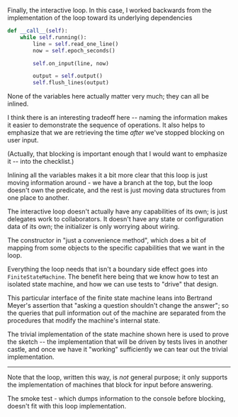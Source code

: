 Finally, the interactive loop.  In this case, I worked backwards
from the implementation of the loop toward its underlying
dependencies

```python
def __call__(self):
    while self.running():
        line = self.read_one_line()
        now = self.epoch_seconds()

        self.on_input(line, now)

        output = self.output()
        self.flush_lines(output)
```

None of the variables here actually matter very much; they
can all be inlined.

I think there is an interesting tradeoff here -- naming
the information makes it easier to demonstrate the sequence
of operations.  It also helps to emphasize that we are
retrieving the time _after_ we've stopped blocking on
user input.

(Actually, that blocking is important enough that I would
want to emphasize it -- into the checklist.)

Inlining all the variables makes it a bit more clear that
this loop is just moving information around - we have
a branch at the top, but the loop doesn't own the predicate,
and the rest is just moving data structures from one place
to another.

The interactive loop doesn't actually have any capabilities
of its own; is just delegates work to collaborators.  It doesn't
have any state or configuration data of its own; the initializer
is only worrying about wiring.

The constructor in "just a convenience method", which does a bit
of mapping from some objects to the specific capabilities that
we want in the loop.

Everything the loop needs that isn't a boundary side effect goes into
`FiniteStateMachine`.  The benefit here being that we know how
to test an isolated state machine, and how we can use tests to "drive"
that design.

This particular interface of the finite state machine leans into
Bertrand Meyer's assertion that "asking a question shouldn't change
the answer"; so the queries that pull information out of the machine
are separated from the procedures that modify the machine's internal
state.

The trivial implementation of the state machine shown here is used
to prove the sketch -- the implementation that will be driven by
tests lives in another castle, and once we have it "working"
sufficiently we can tear out the trivial implementation.

----

Note that the loop, written this way, is _not_ general purpose;
it only supports the implementation of machines that block for
input before answering.

The smoke test - which dumps information to the console before
blocking, doesn't fit with this loop implementation.


